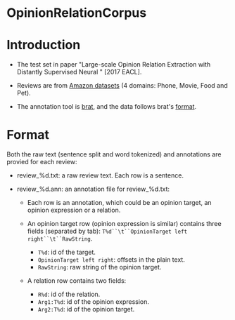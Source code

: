 # OpinionRelationCorpus
# Introduction

- The test set in paper "Large-scale Opinion Relation Extraction with Distantly Supervised Neural " [2017 EACL].

- Reviews are from [Amazon datasets](http://jmcauley.ucsd.edu/data/amazon/) (4 domains: Phone, Movie, Food and Pet).

- The annotation tool is [brat](http://brat.nlplab.org/), and the data follows brat's [format](http://brat.nlplab.org/manual.html).


# Format

Both the raw text (sentence split and word tokenized) and annotations are provied for each review:

- review_%d.txt: a raw review text. Each row is a sentence.

- review_%d.ann: an annotation file for review_%d.txt:

  - Each row is an annotation, which could be an opinion target, an opinion expression or a relation.

  - An opinion target row (opinion expression is similar) contains three fields (separated by tab): `T%d``\t``OpinionTarget left right``\t``RawString`.
  	- `T%d`: id of the target.
  	- `OpinionTarget left right`: offsets in the plain text.
  	- `RawString`: raw string of the opinion target.

  - A relation row contains two fields:
  	- `R%d`: id of the relation.
  	- `Arg1:T%d`: id of the opinion expression.
  	- `Arg2:T%d`: id of the opinion target.
